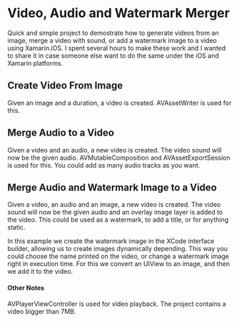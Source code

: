 # Video, Audio and Watermark Merger
Quick and simple project to demostrate how to generate videos from an image, merge a video with sound, or add a watermark image to a video using Xamarin.iOS. I spent several hours to make these work and I wanted to share it in case someone else want to do the same under the iOS and Xamarin platforms.

## Create Video From Image
Given an image and a duration, a video is created. AVAssetWriter is used for this.

## Merge Audio to a Video
Given a video and an audio, a new video is created. The video sound will now be the given audio. AVMutableComposition and AVAssetExportSession is used for this. You could add as many audio tracks as you want.

## Merge Audio and Watermark Image to a Video
Given a video, an audio and an image, a new video is created. The video sound will now be the given audio and an overlay image layer is added to the video. This could be used as a watermark, to add a title, or for anything static.

In this example we create the watermark image in the XCode interface builder, allowing us to create images dynamically depending. This way you could choose the name printed on the video, or change a watermark image right in execution time. For this we convert an UIView to an image, and then we add it to the video.

#### Other Notes
AVPlayerViewController is used for video playback. The project contains a video bigger than 7MB.